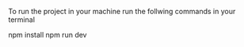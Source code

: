 To run the project in your machine run the follwing commands in your terminal

npm install
npm run dev